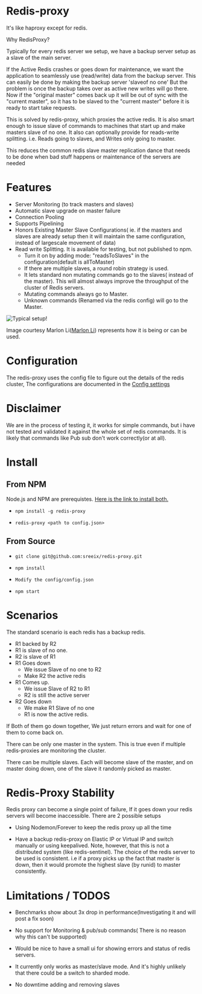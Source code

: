 Redis-proxy
=============

It's like haproxy except for redis. 


Why RedisProxy?

Typically for every redis server we setup, we have a backup server setup as a slave of the main server.

If the Active Redis crashes or goes down for maintenance, we want the application to seamlessly use (read/write) data from the backup server. This can easily be done by making the backup server 'slaveof no one'
But the problem is once the backup takes over as active new writes will go there. Now if the "original master" comes back up it will be out of sync with the "current master", so it has to be slaved to the "current master" before it is ready to start take requests.

This is solved by redis-proxy, which proxies the active redis. 
It is also smart enough to issue slave of commands to machines that start up and make masters slave of no one. It also can optionally provide for reads-write splitting. i.e. Reads going to slaves, and Writes only going to master.

This reduces the common redis slave master replication dance that needs to be done when bad stuff happens or maintenance of the servers are needed

Features
============

* Server Monitoring (to track masters and slaves)
* Automatic slave upgrade on master failure
* Connection Pooling
* Supports Pipelining
* Honors Existing Master Slave Configurations( ie. if the  masters and slaves are already setup then it will maintain the same configuration, instead of largescale movement of data)
* Read write Splitting. It is available for testing, but not published to npm.
   * Turn it on by adding mode: "readsToSlaves" in the configuration(default is allToMaster)
   * If there are multiple slaves, a round robin strategy is used.
   * It lets standard non mutating commands go to the slaves( instead of the master). This will almost always improve the throughput of the cluster of Redis servers.
   * Mutating commands always go to Master.
   * Unknown commands (Renamed via the redis config) will go to the Master.


![Typical setup!](http://github.com/sreeix/redis-proxy/raw/master/docs/Typical_Setup.jpg)

Image courtesy  Marlon Li([Marlon Li](https://github.com/atrun)) represents how it is being or can be used.


Configuration
==============

The redis-proxy uses the config file to figure out the details of the redis cluster, The configurations are documented in the [Config settings](https://github.com/sreeix/redis-proxy/blob/master/config/configuration.md)

Disclaimer
=============

We are in the process of testing it, it works for simple commands, but i have not tested and validated it against the whole set of redis commands. It is likely that commands like Pub sub don't work correctly(or at all).

Install
=========

From NPM 
---------
Node.js and NPM are prerequistes. [Here is the link to install both.](https://github.com/joyent/node/wiki/Installation)


* `npm install -g redis-proxy`

* `redis-proxy <path to config.json>`


From Source
-------------

* `git clone git@github.com:sreeix/redis-proxy.git`

* `npm install`

* `Modify the config/config.json`

* `npm start`
 
Scenarios
============

The standard scenario is each redis has a backup redis.

* R1 backed by R2
* R1 is slave of no one.
* R2 is slave of R1
* R1 Goes down
  * We issue Slave of no one to R2
  * Make R2 the active redis
* R1 Comes up.
  * We issue Slave of R2 to R1
  * R2 is still the active server
* R2  Goes down
  * We make R1 Slave of no one
  * R1 is now  the active redis.


If Both of them go down together, We just return errors and wait for one of them to come back on.

There can be only one master in the system. This is true even if multiple redis-proxies are monitoring the cluster.

There can be multiple slaves. Each will become slave of the master, and on master doing down, one of the slave it randomly picked as master.


Redis-Proxy Stability
==================

Redis proxy can become a single point of failure, If it goes down your redis servers will become inaccessible. There are 2 possible setups

*  Using Nodemon/Forever to keep the redis proxy up all the time

*  Have a backup redis-proxy on Elastic IP or Virtual IP and switch manually or using keepalived. 
    Note, however, that this is not a distributed system (like redis-sentinel). The choice of the redis server to be used is consistent. i.e if a proxy picks up the fact that master is down, then it would promote the highest slave (by runid) to master consistently.


Limitations / TODOS
===================

* Benchmarks show  about 3x drop in performance(Investigating it and will post a fix soon)

* No support for Monitoring & pub/sub commands( There is no reason why this can't be supported)

* Would be nice to have a small ui for showing errors and status of redis servers.

* It currently only works as master/slave mode. And it's highly unlikely that there could be a switch to sharded mode.

* No downtime adding and removing slaves


